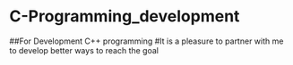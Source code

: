 # C-Programming_development
##For Development C++ programming
#It is a pleasure to partner with me to develop better ways to reach the goal
